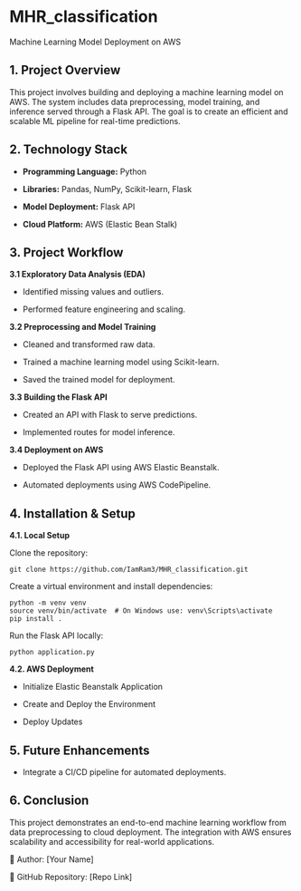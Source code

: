 # MHR_classification

Machine Learning Model Deployment on AWS

## **1. Project Overview**

This project involves building and deploying a machine learning model on AWS. The system includes data preprocessing, model training, and inference served through a Flask API. The goal is to create an efficient and scalable ML pipeline for real-time predictions.

## **2. Technology Stack**

* **Programming Language:** Python

* **Libraries:** Pandas, NumPy, Scikit-learn, Flask

* **Model Deployment:** Flask API

* **Cloud Platform:** AWS (Elastic Bean Stalk)

## **3. Project Workflow**

 **3.1 Exploratory Data Analysis (EDA)**

* Identified missing values and outliers.

* Performed feature engineering and scaling.

**3.2 Preprocessing and Model Training**

* Cleaned and transformed raw data.

* Trained a machine learning model using Scikit-learn.

* Saved the trained model for deployment.

**3.3 Building the Flask API**

* Created an API with Flask to serve predictions.

* Implemented routes for model inference.

**3.4 Deployment on AWS**

* Deployed the Flask API using AWS Elastic Beanstalk.

* Automated deployments using AWS CodePipeline.

## **4. Installation & Setup**

**4.1. Local Setup**

Clone the repository:

```
git clone https://github.com/IamRam3/MHR_classification.git
```

Create a virtual environment and install dependencies:

```
python -m venv venv
source venv/bin/activate  # On Windows use: venv\Scripts\activate
pip install .
```

Run the Flask API locally:

```
python application.py
```

**4.2. AWS Deployment**

* Initialize Elastic Beanstalk Application

* Create and Deploy the Environment

* Deploy Updates

## **5. Future Enhancements**

* Integrate a CI/CD pipeline for automated deployments.

## **6. Conclusion**

This project demonstrates an end-to-end machine learning workflow from data preprocessing to cloud deployment. The integration with AWS ensures scalability and accessibility for real-world applications.

📌 Author: [Your Name]

🔗 GitHub Repository: [Repo Link]
